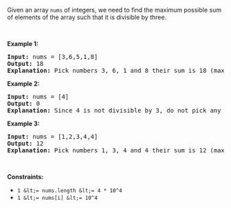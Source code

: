 Given an array&nbsp;`` nums ``&nbsp;of integers, we need to find the maximum possible sum of elements of the array such that it is divisible by three.

&nbsp;

__Example 1:__

<pre>
<strong>Input:</strong> nums = [3,6,5,1,8]
<strong>Output:</strong> 18
<strong>Explanation:</strong> Pick numbers 3, 6, 1 and 8 their sum is 18 (maximum sum divisible by 3).</pre>

__Example 2:__

<pre>
<strong>Input:</strong> nums = [4]
<strong>Output:</strong> 0
<strong>Explanation:</strong> Since 4 is not divisible by 3, do not pick any number.
</pre>

__Example 3:__

<pre>
<strong>Input:</strong> nums = [1,2,3,4,4]
<strong>Output:</strong> 12
<strong>Explanation:</strong> Pick numbers 1, 3, 4 and 4 their sum is 12 (maximum sum divisible by 3).
</pre>

&nbsp;

__Constraints:__

*   `` 1 &lt;= nums.length &lt;= 4 * 10^4 ``
*   `` 1 &lt;= nums[i] &lt;= 10^4 ``